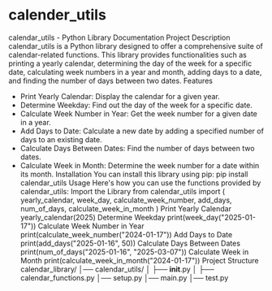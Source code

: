 # calender_utils

calendar_utils - Python Library Documentation
Project Description
calendar_utils is a Python library designed to offer a comprehensive suite of calendar-related functions. This library provides functionalities such as printing a yearly calendar, determining the day of the week for a specific date, calculating week numbers in a year and month, adding days to a date, and finding the number of days between two dates.
Features
- Print Yearly Calendar: Display the calendar for a given year.
- Determine Weekday: Find out the day of the week for a specific date.
- Calculate Week Number in Year: Get the week number for a given date in a year.
- Add Days to Date: Calculate a new date by adding a specified number of days to an existing date.
- Calculate Days Between Dates: Find the number of days between two dates.
- Calculate Week in Month: Determine the week number for a date within its month.
Installation
You can install this library using pip:
pip install calendar_utils
Usage
Here's how you can use the functions provided by calendar_utils:
Import the Library
from calendar_utils import (
    yearly_calendar,
    week_day,
    calculate_week_number,
    add_days,
    num_of_days,
    calculate_week_in_month
)
Print Yearly Calendar
yearly_calendar(2025)
Determine Weekday
print(week_day("2025-01-17"))
Calculate Week Number in Year
print(calculate_week_number("2024-01-17"))
Add Days to Date
print(add_days("2025-01-16", 50))
Calculate Days Between Dates
print(num_of_days("2025-01-16", "2025-03-07"))
Calculate Week in Month
print(calculate_week_in_month("2024-01-17"))
Project Structure
calendar_library/
│── calendar_utils/
│   ├── __init__.py
│   ├── calendar_functions.py
│── setup.py
│── main.py
│── test.py
